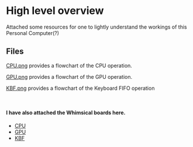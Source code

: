 # High level overview
Attached some resources for one to lightly understand the workings of this Personal Computer(?)

## Files
[CPU.png](https://github.com/chvsnaveen12/8-bit-TTL-Computer/tree/main/High%20level%20overview/CPU.png) provides a flowchart of the CPU operation.

[GPU.png](https://github.com/chvsnaveen12/8-bit-TTL-Computer/tree/main/High%20level%20overview/GPU.png) provides a flowchart of the GPU operation.

[KBF.png](https://github.com/chvsnaveen12/8-bit-TTL-Computer/tree/main/High%20level%20overview/KBF.png) provides a flowchart of the Keyboard FIFO operation 

<br/>

#### I have also attached the Whimsical boards here.
- [CPU](https://whimsical.com/cpu-PVKMMdZrn2yi96E1NiEuRd)
- [GPU](https://whimsical.com/gpu-JYdGDeqaM4xDhZewPPX2EX)
- [KBF](https://whimsical.com/kbf-3Ukem9sqp6QxkmfHDJotYc@2Ux7TurymN8JCSrp1vYH)

